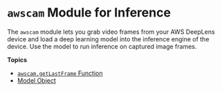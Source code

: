 # `awscam` Module for Inference<a name="deeplens-library-awscam-module"></a>

The `awscam` module lets you grab video frames from your AWS DeepLens device and load a deep learning model into the inference engine of the device\. Use the model to run inference on captured image frames\.

**Topics**
+ [`awscam.getLastFrame` Function](deeplens-device-library-awscam-model-get-last-frame.md)
+ [Model Object](deeplens-device-library-awscam-model.md)